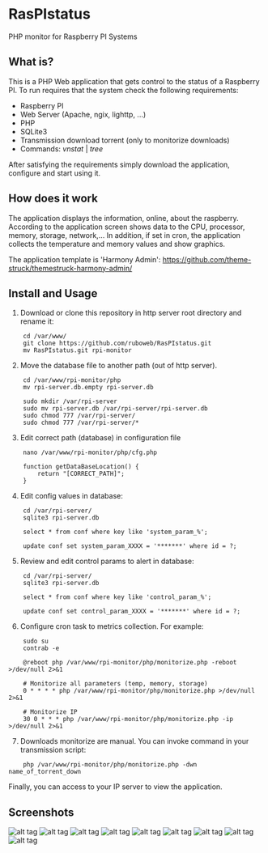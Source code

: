 # RasPIstatus
PHP monitor for Raspberry PI Systems

## What is?
This is a PHP Web application that gets control to the status of a Raspberry PI. To run requires that the system check the following requirements:

* Raspberry PI
* Web Server (Apache, ngix, lighttp, ...)
* PHP
* SQLite3
* Transmission download torrent (only to monitorize downloads)
* Commands: _vnstat_ | _tree_

After satisfying the requirements simply download the application, configure and start using it.

## How does it work
The application displays the information, online, about the raspberry.
According to the application screen shows data to the CPU, processor, memory, storage, network,...
In addition, if set in cron, the application collects the temperature and memory values and show graphics.

The application template is 'Harmony Admin': https://github.com/theme-struck/themestruck-harmony-admin/

## Install and Usage

1. Download or clone this repository in http server root directory and rename it:
```
	cd /var/www/
	git clone https://github.com/ruboweb/RasPIstatus.git
	mv RasPIstatus.git rpi-monitor
```

2. Move the database file to another path (out of http server).
```
	cd /var/www/rpi-monitor/php
	mv rpi-server.db.empty rpi-server.db
	
	sudo mkdir /var/rpi-server
	sudo mv rpi-server.db /var/rpi-server/rpi-server.db
	sudo chmod 777 /var/rpi-server/
	sudo chmod 777 /var/rpi-server/*
```

3. Edit correct path (database) in configuration file
```
	nano /var/www/rpi-monitor/php/cfg.php
	
	function getDataBaseLocation() {
		return "[CORRECT_PATH]";
	}
``` 

4. Edit config values in database:
```
	cd /var/rpi-server/
	sqlite3 rpi-server.db
	
	select * from conf where key like 'system_param_%';
	
	update conf set system_param_XXXX = '*******' where id = ?;
``` 

5. Review and edit control params to alert in database:
```
	cd /var/rpi-server/
	sqlite3 rpi-server.db
	
	select * from conf where key like 'control_param_%';
	
	update conf set control_param_XXXX = '*******' where id = ?;
``` 

6. Configure cron task to metrics collection. For example:

```
	sudo su
	contrab -e
	
	@reboot php /var/www/rpi-monitor/php/monitorize.php -reboot >/dev/null 2>&1

	# Monitorize all parameters (temp, memory, storage)
	0 * * * * php /var/www/rpi-monitor/php/monitorize.php >/dev/null 2>&1

	# Monitorize IP
	30 0 * * * php /var/www/rpi-monitor/php/monitorize.php -ip >/dev/null 2>&1
```

7. Downloads monitorize are manual. You can invoke command in your transmission script:
```
	php /var/www/rpi-monitor/php/monitorize.php -dwn name_of_torrent_down
```


Finally, you can access to your IP server to view the application.



## Screenshots
![alt tag](https://github.com/ruboweb/RasPIstatus/blob/master/screenshots/01.dash.png)
![alt tag](https://github.com/ruboweb/RasPIstatus/blob/master/screenshots/01.alerts.png)
![alt tag](https://github.com/ruboweb/RasPIstatus/blob/master/screenshots/02.system.png)
![alt tag](https://github.com/ruboweb/RasPIstatus/blob/master/screenshots/03.processor.png)
![alt tag](https://github.com/ruboweb/RasPIstatus/blob/master/screenshots/04.temp.png)
![alt tag](https://github.com/ruboweb/RasPIstatus/blob/master/screenshots/05.memory.png)
![alt tag](https://github.com/ruboweb/RasPIstatus/blob/master/screenshots/06.storage.png)
![alt tag](https://github.com/ruboweb/RasPIstatus/blob/master/screenshots/07.network.png)
![alt tag](https://github.com/ruboweb/RasPIstatus/blob/master/screenshots/08.software.png)


